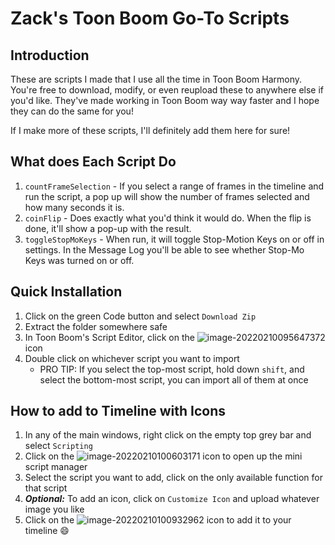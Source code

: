 # Zack's Toon Boom Go-To Scripts

## Introduction

These are scripts I made that I use all the time in Toon Boom Harmony. You're free to download, modify, or even reupload these to anywhere else if you'd like. They've made working in Toon Boom way way faster and I hope they can do the same for you!

If I make more of these scripts, I'll definitely add them here for sure!

## What does Each Script Do

1. `countFrameSelection` - If you select a range of frames in the timeline and run the script, a pop up will show the number of frames selected and how many seconds it is. 
2. `coinFlip` - Does exactly what you'd think it would do. When the flip is done, it'll show a pop-up with the result.
3. `toggleStopMoKeys` - When run, it will toggle Stop-Motion Keys on or off in settings. In the Message Log you'll be able to see whether Stop-Mo Keys was turned on or off. 

## Quick Installation

1. Click on the green Code button and select `Download Zip`
2. Extract the folder somewhere safe
3. In Toon Boom's Script Editor, click on the ![image-20220210095647372](https://i.ibb.co/pnYPM7n/image-20220210095647372.png) icon
4. Double click on whichever script you want to import
   - PRO TIP: If you select the top-most script, hold down `shift`, and select the bottom-most script, you can import all of them at once

## How to add to Timeline with Icons

1. In any of the main windows, right click on the empty top grey bar and select `Scripting`
2. Click on the ![image-20220210100603171](https://i.ibb.co/QpV43SG/image-20220210100603171.png) icon to open up the mini script manager
3. Select the script you want to add, click on the only available function for that script
4. ***Optional:*** To add an icon, click on `Customize Icon` and upload whatever image you like
5. Click on the ![image-20220210100932962](https://i.ibb.co/2K3L7n9/image-20220210100932962.png) icon to add it to your timeline :smile:
